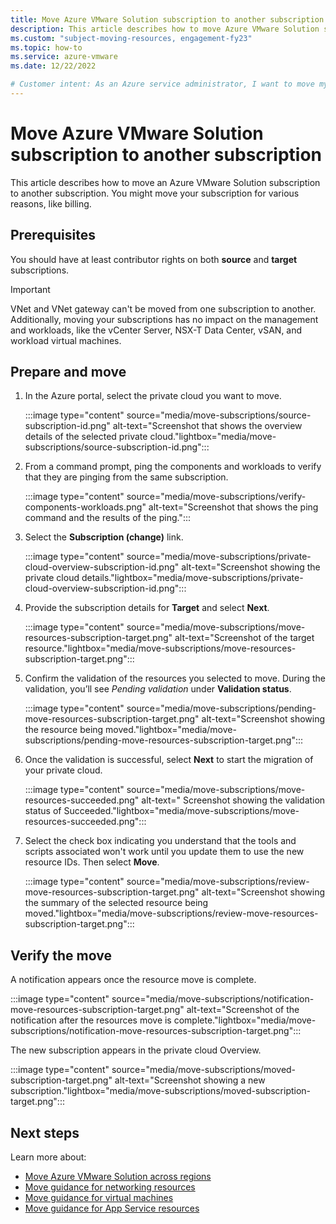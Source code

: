 ```yaml
---
title: Move Azure VMware Solution subscription to another subscription
description: This article describes how to move Azure VMware Solution subscription to another subscription. You might move your resources for various reasons, such as billing.  
ms.custom: "subject-moving-resources, engagement-fy23"
ms.topic: how-to
ms.service: azure-vmware
ms.date: 12/22/2022

# Customer intent: As an Azure service administrator, I want to move my Azure VMware Solution subscription to another subscription.
---
```


# Move Azure VMware Solution subscription to another subscription

This article describes how to move an Azure VMware Solution subscription to another subscription. You might move your subscription for various reasons, like billing.

## Prerequisites

You should have at least contributor rights on both **source** and **target** subscriptions.

>[!IMPORTANT]
>VNet and VNet gateway can't be moved from one subscription to another. Additionally, moving your subscriptions has no impact on the management and workloads, like the vCenter Server, NSX-T Data Center, vSAN, and workload virtual machines.

## Prepare and move

1. In the Azure portal, select the private cloud you want to move.

   :::image type="content" source="media/move-subscriptions/source-subscription-id.png" alt-text="Screenshot that shows the overview details of the selected private cloud."lightbox="media/move-subscriptions/source-subscription-id.png":::

1. From a command prompt, ping the components and workloads to verify that they are pinging from the same subscription.  

   :::image type="content" source="media/move-subscriptions/verify-components-workloads.png" alt-text="Screenshot that shows the ping command and the results of the ping.":::

1. Select the **Subscription (change)** link.

   :::image type="content" source="media/move-subscriptions/private-cloud-overview-subscription-id.png" alt-text="Screenshot showing the private cloud details."lightbox="media/move-subscriptions/private-cloud-overview-subscription-id.png":::

1. Provide the subscription details for **Target** and select **Next**.

   :::image type="content" source="media/move-subscriptions/move-resources-subscription-target.png" alt-text="Screenshot of the target resource."lightbox="media/move-subscriptions/move-resources-subscription-target.png":::

1. Confirm the validation of the resources you selected to move. During the validation, you’ll see *Pending validation* under **Validation status**.

   :::image type="content" source="media/move-subscriptions/pending-move-resources-subscription-target.png" alt-text="Screenshot showing the resource being moved."lightbox="media/move-subscriptions/pending-move-resources-subscription-target.png":::

1. Once the validation is successful, select **Next** to start the migration of your private cloud.

   :::image type="content" source="media/move-subscriptions/move-resources-succeeded.png" alt-text=" Screenshot showing the validation status of Succeeded."lightbox="media/move-subscriptions/move-resources-succeeded.png":::

1. Select the check box indicating you understand that the tools and scripts associated won't work until you update them to use the new resource IDs. Then select **Move**.

   :::image type="content" source="media/move-subscriptions/review-move-resources-subscription-target.png" alt-text="Screenshot showing the summary of the selected resource being moved."lightbox="media/move-subscriptions/review-move-resources-subscription-target.png":::

## Verify the move

A notification appears once the resource move is complete.

:::image type="content" source="media/move-subscriptions/notification-move-resources-subscription-target.png" alt-text="Screenshot of the notification after the resources move is complete."lightbox="media/move-subscriptions/notification-move-resources-subscription-target.png":::

The new subscription appears in the private cloud Overview.

:::image type="content" source="media/move-subscriptions/moved-subscription-target.png" alt-text="Screenshot showing a new subscription."lightbox="media/move-subscriptions/moved-subscription-target.png":::

## Next steps

Learn more about:

- [Move Azure VMware Solution across regions](move-azure-vmware-solution-across-regions.md)
- [Move guidance for networking resources](../azure-resource-manager/management/move-limitations/networking-move-limitations.md)
- [Move guidance for virtual machines](../azure-resource-manager/management/move-limitations/virtual-machines-move-limitations.md)
- [Move guidance for App Service resources](../azure-resource-manager/management/move-limitations/app-service-move-limitations.md)
